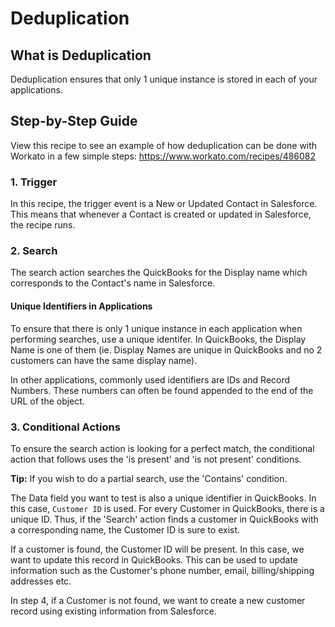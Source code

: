 # Deduplication

## What is Deduplication
Deduplication ensures that only 1 unique instance is stored in each of your applications.

## Step-by-Step Guide
View this recipe to see an example of how deduplication can be done with Workato in a few simple steps: https://www.workato.com/recipes/486082
 
### 1. Trigger
In this recipe, the trigger event is a New or Updated Contact in Salesforce. This means that whenever a Contact is created or updated in Salesforce, the recipe runs.

### 2. Search
The search action searches the QuickBooks for the Display name which corresponds to the Contact's name in Salesforce. 

#### Unique Identifiers in Applications
To ensure that there is only 1 unique instance in each application when performing searches, use a unique identifer. In QuickBooks, the Display Name is one of them (ie. Display Names are unique in QuickBooks and no 2 customers can have the same display name). 

In other applications, commonly used identifiers are IDs and Record Numbers. These numbers can often be found appended to the end of the URL of the object.

### 3. Conditional Actions 

To ensure the search action is looking for a perfect match, the conditional action that follows uses the 'is present' and 'is not present' conditions. 

**Tip:** If you wish to do a partial search, use the 'Contains' condition.

The Data field you want to test is also a unique identifier in QuickBooks. In this case, `Customer ID` is used. For every Customer in QuickBooks, there is a unique ID. Thus, if the 'Search' action finds a customer in QuickBooks with a corresponding name, the Customer ID is sure to exist.

If a customer is found, the Customer ID will be present. In this case, we want to update this record in QuickBooks. This can be used to update information such as the Customer's phone number, email, billing/shipping addresses etc.

In step 4, if a Customer is not found, we want to create a new customer record using existing information from Salesforce.





